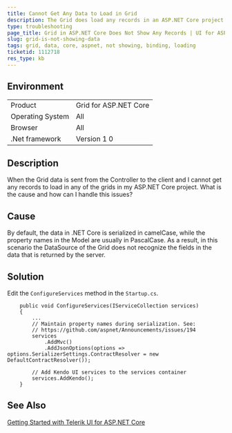 ```yaml
---
title: Cannot Get Any Data to Load in Grid
description: The Grid does load any records in an ASP.NET Core project.
type: troubleshooting
page_title: Grid in ASP.NET Core Does Not Show Any Records | UI for ASP.NET Core
slug: grid-is-not-showing-data
tags: grid, data, core, aspnet, not showing, binding, loading
ticketid: 1112718
res_type: kb
---
```


## Environment

<table>
 <tr>
  <td>Product</td>
  <td>Grid for ASP.NET Core</td>
 </tr>
 <tr>
  <td>Operating System</td>
  <td>All</td>
 </tr>
 <tr>
  <td>Browser</td>
  <td>All</td>
 </tr>
 <tr>
  <td>.Net framework</td>
  <td>Version 1 0</td>
 </tr>
</table>


## Description

When the Grid data is sent from the Controller to the client and I cannot get any records to load in any of the grids in my ASP.NET Core project. What is the cause and how can I handle this issues?

## Cause

By default, the data in .NET Core is serialized in camelCase, while the property names in the Model are usually in PascalCase. As a result, in this scenario the DataSource of the Grid does not recognize the fields in the data that is returned by the server.

## Solution

Edit the `ConfigureServices` method in the `Startup.cs`.  

```
    public void ConfigureServices(IServiceCollection services)
    {
        ...
        // Maintain property names during serialization. See:
        // https://github.com/aspnet/Announcements/issues/194
        services
            .AddMvc()
            .AddJsonOptions(options => options.SerializerSettings.ContractResolver = new DefaultContractResolver());

        // Add Kendo UI services to the services container
        services.AddKendo();
    }
```

## See Also

[Getting Started with Telerik UI for ASP.NET Core](http://docs.telerik.com/aspnet-core/getting-started/getting-started)
